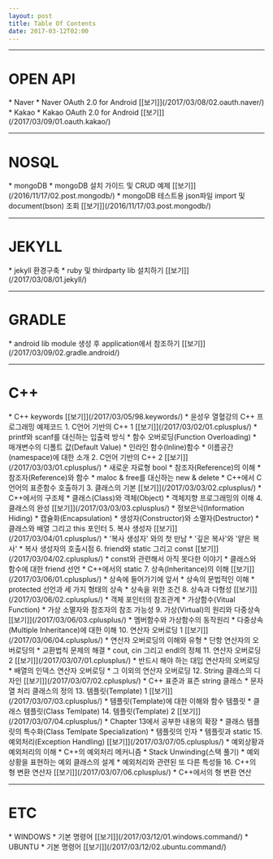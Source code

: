 ```yaml
---
layout: post
title: Table Of Contents
date: 2017-03-12T02:00
---
```


---
<h1 class="table-contents">OPEN API</h1>
 * Naver
   * Naver OAuth 2.0 for Android [[보기]](/2017/03/08/02.oauth.naver/) 
 * Kakao
   * Kakao OAuth 2.0 for Android [[보기]](/2017/03/09/01.oauth.kakao/)    
   
---
<h1 class="table-contents">NOSQL</h1>
 * mongoDB
   * mongoDB 설치 가이드 및 CRUD 예제 [[보기]](/2016/11/17/02.post.mongodb/) 
   * mongoDB 테스트용 json파일 import 및 document(bson) 조회 [[보기]](/2016/11/17/03.post.mongodb/)  

---
<h1 class="table-contents">JEKYLL</h1>
 * jekyll 환경구축
   * ruby 및 thirdparty lib 설치하기 [[보기]](/2017/03/08/01.jekyll/) 

---
<h1 class="table-contents">GRADLE</h1>
 * android lib module 생성 후 application에서 참조하기 [[보기]](/2017/03/09/02.gradle.android/)    
   
---
<h1 class="table-contents">C++</h1>
 * C++ keywords [[보기]](/2017/03/05/98.keywords/) 
 * 윤성우 열혈강의 C++ 프로그래밍 예제코드
     1. C언어 기반의 C++ 1 [[보기]](/2017/03/02/01.cplusplus/) 
     * printf와 scanf를 대신하는 입출력 방식	
     * 함수 오버로딩(Function Overloading)	
     * 매개변수의 디폴트 값(Default Value)	
     * 인라인 함수(Inline)함수	
     * 이름공간(namespace)에 대한 소개	
     2. C언어 기반의 C++ 2 [[보기]](/2017/03/03/01.cplusplus/) 
     * 새로운 자료형 bool	
     * 참조자(Reference)의 이해	
     * 참조자(Reference)와 함수	
     * maloc & free를 대신하는 new & delete	
     * C++에서 C언어의 표준함수 호출하기	
     3.	클래스의 기본 [[보기]](/2017/03/03/02.cplusplus/) 	
     * C++에서의 구조체	
     * 클래스(Class)와 객체(Object)	
     * 객체지향 프로그래밍의 이해	
     4. 클래스의 완성 [[보기]](/2017/03/03/03.cplusplus/) 	
     * 정보은닉(Information Hiding)	
     * 캡슐화(Encapsulation)	
     * 생성자(Constructor)와 소멸자(Destructor)	
     * 클래스와 배열 그리고 this 포인터	
     5. 복사 생성자 [[보기]](/2017/03/04/01.cplusplus/) 	
     * '복사 생성자' 와의 첫 만남
     * '깊은 복사'와 '얕은 복사'
     * 복사 생성자의 호출시점
     6. friend와 static 그리고 const [[보기]](/2017/03/04/02.cplusplus/) 	
	 * const와 관련해서 아직 못다한 이야기
	 * 클래스와 함수에 대한 friend 선언
	 *  C++에서의 static
     7. 상속(Inheritance)의 이해 [[보기]](/2017/03/06/01.cplusplus/) 		
	 * 상속에 들어가기에 앞서
	 * 상속의 문법적인 이해
	 * protected 선언과 세 가지 형태의 상속
	 * 상속을 위한 조건
	 8. 상속과 다형성 [[보기]](/2017/03/06/02.cplusplus/) 			
	 * 객체 포인터의 참조관계
	 * 가상함수(Vitual Function)
	 * 가상 소멸자와 참조자의 참조 가능성
	 9. 가상(Virtual)의 원리와 다중상속 [[보기]](/2017/03/06/03.cplusplus/) 				
	 * 멤버함수와 가상함수의 동작원리
	 * 다중상속(Multiple Inheritance)에 대한 이해
	 10. 연산자 오버로딩 1 [[보기]](/2017/03/06/04.cplusplus/) 					
	 * 연산자 오버로딩의 이해와 유형
	 * 단항 연산자의 오버로딩의
	 * 교환법칙 문제의 해결
	 * cout, cin 그리고 endl의 정체
     11. 연산자 오버로딩 2 [[보기]](/2017/03/07/01.cplusplus/) 						
	 * 반드시 해야 하는 대입 연산자의 오버로딩
	 * 배열의 인덱스 연산자 오버로딩
	 * 그 이외의 연산자 오버로딩
	 12. String 클래스의 디자인 [[보기]](/2017/03/07/02.cplusplus/) 							
	 * C++ 표준과 표즌 string 클래스
	 * 문자열 처리 클래스의 정의
	 13. 템플릿(Template) 1	[[보기]](/2017/03/07/03.cplusplus/) 							
	 * 템플릿(Template)에 대한 이해와 함수 템플릿
	 * 클래스 템플릿(Class Temlpate)
     14. 템플릿(Template) 2	[[보기]](/2017/03/07/04.cplusplus/) 								
	 * Chapter 13에서 공부한 내용의 확장
	 * 클래스 템플릿의 특수화(Class Temlpate Specialization)
	 * 템플릿의 인자
	 * 템플릿과 static
     15. 예외처리(Exception Handling) [[보기]](/2017/03/07/05.cplusplus/) 								
	 * 예외상황과 예외처리의 이해
	 * C++의 예외처리 메커니즘
	 * Stack Unwinding(스택 풀기)
	 * 예외상황을 표현하는 예외 클래스의 설계
	 * 예외처리와 관련된 또 다른 특성들
	 16. C++의 형 변환 연산자 [[보기]](/2017/03/07/06.cplusplus/) 								
	 * C++에서의 형 변환 연산 

---
<h1 class="table-contents">ETC</h1>
 * WINDOWS
   * 기본 명령어 [[보기]](/2017/03/12/01.windows.command/)
 * UBUNTU
   * 기본 명령어 [[보기]](/2017/03/12/02.ubuntu.command/)

